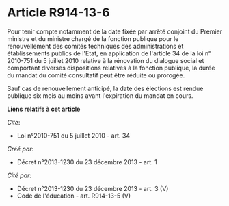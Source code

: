 # Article R914-13-6

Pour tenir compte notamment de la date fixée par arrêté conjoint du Premier ministre et du ministre chargé de la fonction
publique pour le renouvellement des comités techniques des administrations et établissements publics de l'Etat, en
application de l'article 34 de la loi n° 2010-751 du 5 juillet 2010 relative à la rénovation du dialogue social et comportant
diverses dispositions relatives à la fonction publique, la durée du mandat du comité consultatif peut être réduite ou
prorogée. 

Sauf cas de renouvellement anticipé, la date des élections est rendue publique six mois au moins avant l'expiration du mandat
en cours.

**Liens relatifs à cet article**

_Cite_:

  - Loi n°2010-751 du 5 juillet 2010 - art. 34

_Créé par_:

  - Décret n°2013-1230 du 23 décembre 2013 - art. 1

_Cité par_:

  - Décret n°2013-1230 du 23 décembre 2013 - art. 3 (V)
  - Code de l'éducation - art. R914-13-5 (V)
